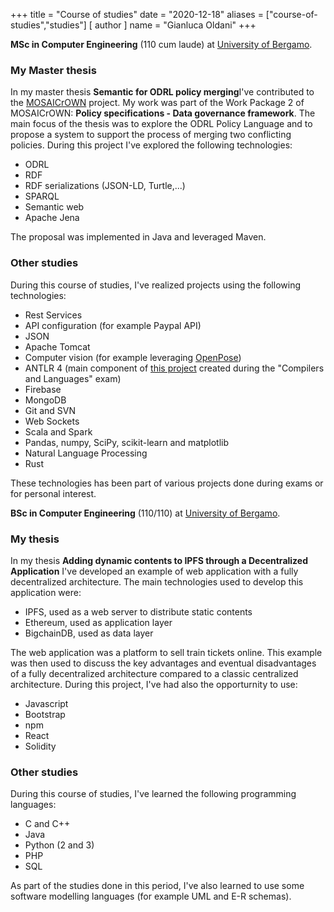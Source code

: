 +++
title = "Course of studies"
date = "2020-12-18"
aliases = ["course-of-studies","studies"]
[ author ]
  name = "Gianluca Oldani"
+++

**MSc in Computer Engineering** (110 cum laude) at [University of Bergamo](https://www.unibg.it/).

### My Master thesis
In my master thesis **Semantic for ODRL policy merging**​ I've contributed to the [MOSAICrOWN](https://mosaicrown.eu/) project.
My work was part of the Work Package 2 of MOSAICrOWN: **Policy specifications - Data governance framework**.
The main focus of the thesis was to explore the ODRL Policy Language and to propose a system to support the process of merging two conflicting policies.
During this project I've explored the following technologies:
* ODRL
* RDF
* RDF serializations (JSON-LD, Turtle,...)
* SPARQL
* Semantic web
* Apache Jena

The proposal was implemented in Java and leveraged Maven.

### Other studies
During this course of studies, I've realized projects using the following technologies:
* Rest Services
* API configuration (for example Paypal API)
* JSON
* Apache Tomcat
* Computer vision (for example leveraging [OpenPose](https://github.com/CMU-Perceptual-Computing-Lab/openpose))
* ANTLR 4 (main component of [this project](https://github.com/Trolloldem/D-D5e_automatic_char_sheet) created during the "Compilers and Languages" exam)
* Firebase
* MongoDB
* Git and SVN
* Web Sockets
* Scala and Spark
* Pandas, numpy, SciPy, scikit-learn and matplotlib
* Natural Language Processing
* Rust

These technologies has been part of various projects done during exams or for personal interest.

**BSc in Computer Engineering** (110/110) at [University of Bergamo](https://www.unibg.it/).

### My thesis
In my thesis **Adding dynamic contents to IPFS through a Decentralized Application** I've developed an example of
web application with a fully decentralized architecture. The main technologies used to develop this application were:
* IPFS, used as a web server to distribute static contents
* Ethereum, used as application layer
* BigchainDB, used as data layer

The web application was a platform to sell train tickets online. This example was then used to discuss the key
advantages and eventual disadvantages of a fully decentralized architecture compared to a classic centralized
architecture.
During this project, I've had also the opporturnity to use:
* Javascript
* Bootstrap
* npm
* React
* Solidity

### Other studies
During this course of studies, I've learned the following programming languages:
* C and C++
* Java
* Python (2 and 3)
* PHP
* SQL

As part of the studies done in this period, I've also learned to use some software
modelling languages (for example UML and E-R schemas).

